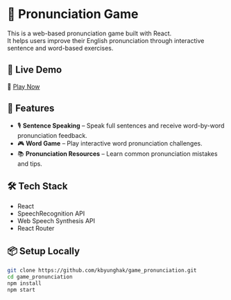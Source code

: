 # 🎤 Pronunciation Game

This is a web-based pronunciation game built with React.  
It helps users improve their English pronunciation through interactive sentence and word-based exercises.

## 🚀 Live Demo
🔗 [Play Now](https://kbyunghak.github.io/game_pronunciation/)

## 📂 Features

- 🎙 **Sentence Speaking** – Speak full sentences and receive word-by-word pronunciation feedback.
- 🎮 **Word Game** – Play interactive word pronunciation challenges.
- 📚 **Pronunciation Resources** – Learn common pronunciation mistakes and tips.

## 🛠 Tech Stack

- React
- SpeechRecognition API
- Web Speech Synthesis API
- React Router

## 📦 Setup Locally

```bash
git clone https://github.com/kbyunghak/game_pronunciation.git
cd game_pronunciation
npm install
npm start

